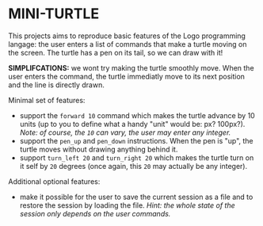 # MINI-TURTLE

This projects aims to reproduce basic features of the Logo programming
langage: the user enters a list of commands that make a turtle moving on
the screen. The turtle has a pen on its tail, so we can draw with it!

**SIMPLIFCATIONS:** we wont try making the turtle smoothly move. When the user
enters the command, the turtle immediatly move to its next position and the line
is directly drawn.

Minimal set of features:
* support the `forward 10` command which makes the turtle advance by 10 units (up to you to define 
  what a handy "unit" would be: px? 100px?). *Note: of course, the `10` can vary, the user may enter any integer.*
* support the `pen_up` and `pen_down` instructions. When the pen is "up", the turtle moves without
  drawing anything behind it.
* support `turn_left 20` and `turn_right 20` which makes the turtle turn on it self by `20` degrees (once again, this
  `20` may actually be any integer).





Additional optional features:
* make it possible for the user to save the current session as a file and to restore the session by loading the file.
  *Hint: the whole state of the session only depends on the user commands.*

